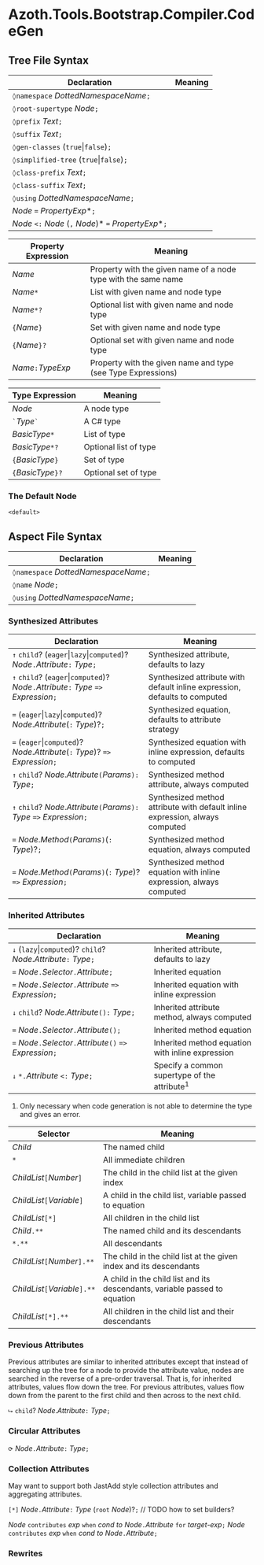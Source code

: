 # Azoth.Tools.Bootstrap.Compiler.CodeGen

## Tree File Syntax

| Declaration                                            | Meaning |
| ------------------------------------------------------ | ------- |
| `◊namespace` *DottedNamespaceName*`;`                  |         |
| `◊root-supertype` *Node*`;`                            |         |
| `◊prefix` *Text*`;`                                    |         |
| `◊suffix` *Text*`;`                                    |         |
| `◊gen-classes` (`true`\|`false`)`;`                    |         |
| `◊simplified-tree` (`true`\|`false`)`;`                |         |
| `◊class-prefix` *Text*`;`                              |         |
| `◊class-suffix` *Text*`;`                              |         |
| `◊using` *DottedNamespaceName*`;`                      |         |
| *Node* `=` *PropertyExp**`;`                           |         |
| *Node* `<:` *Node* (`,` *Node*)* `=` *PropertyExp**`;` |         |

| Property Expression | Meaning                                                        |
| ------------------- | -------------------------------------------------------------- |
| *Name*              | Property with the given name of a node type with the same name |
| *Name*`*`           | List with given name and node type                             |
| *Name*`*?`          | Optional list with given name and node type                    |
| `{`*Name*`}`        | Set with given name and node type                              |
| `{`*Name*`}?`       | Optional set with given name and node type                     |
| *Name*`:`*TypeExp*  | Property with the given name and type (see Type Expressions)   |

| Type Expression      | Meaning               |
| -------------------- | --------------------- |
| *Node*               | A node type           |
| `` ` ``*Type*`` ` `` | A C# type             |
| *BasicType*`*`       | List of type          |
| *BasicType*`*?`      | Optional list of type |
| `{`*BasicType*`}`    | Set of type           |
| `{`*BasicType*`}?`   | Optional set of type  |

### The Default Node

`<default>`

## Aspect File Syntax

| Declaration                           | Meaning |
| ------------------------------------- | ------- |
| `◊namespace` *DottedNamespaceName*`;` |         |
| `◊name` *Node*`;`                     |         |
| `◊using` *DottedNamespaceName*`;`     |         |

### Synthesized Attributes

| Declaration                                                                             | Meaning                                                                      |
| --------------------------------------------------------------------------------------- | ---------------------------------------------------------------------------- |
| `↑` `child`? (`eager`\|`lazy`\|`computed`)? *Node*`.`*Attribute*`:` *Type*`;`           | Synthesized attribute, defaults to lazy                                      |
| `↑` `child`? (`eager`\|`computed`)? *Node*`.`*Attribute*`:` *Type* `=>` *Expression*`;` | Synthesized attribute with default inline expression, defaults to computed   |
| `=` (`eager`\|`lazy`\|`computed`)? *Node*.*Attribute*(`:` *Type*)?`;`                   | Synthesized equation, defaults to attribute strategy                         |
| `=` (`eager`\|`computed`)? *Node*.*Attribute*(`:` *Type*)? `=>` *Expression*`;`         | Synthesized equation with inline expression, defaults to computed            |
| `↑` `child`? *Node*.*Attribute*`(`*Params*`):` *Type*`;`                                | Synthesized method attribute, always computed                                |
| `↑` `child`? *Node*.*Attribute*`(`*Params*`):` *Type* `=>` *Expression*`;`              | Synthesized method attribute with default inline expression, always computed |
| `=` *Node*.*Method*`(`*Params*`)`(`:` *Type*)?`;`                                       | Synthesized method equation, always computed                                 |
| `=` *Node*.*Method*`(`*Params*`)`(`:` *Type*)? `=>` *Expression*`;`                     | Synthesized method equation with inline expression, always computed          |

### Inherited Attributes

| Declaration                                                        | Meaning                                                 |
| ------------------------------------------------------------------ | ------------------------------------------------------- |
| `↓` (`lazy`\|`computed`)? `child`? *Node*.*Attribute*`:` *Type*`;` | Inherited attribute, defaults to lazy                   |
| `=` *Node*`.`*Selector*`.`*Attribute*`;`                           | Inherited equation                                      |
| `=` *Node*`.`*Selector*`.`*Attribute* `=>` *Expression*`;`         | Inherited equation with inline expression               |
| `↓` `child`? *Node*.*Attribute*`():` *Type*`;`                     | Inherited attribute method, always computed             |
| `=` *Node*`.`*Selector*`.`*Attribute*`();`                         | Inherited method equation                               |
| `=` *Node*`.`*Selector*`.`*Attribute*`()` `=>` *Expression*`;`     | Inherited method equation with inline expression        |
| `↓` `*.`*Attribute* `<:` *Type*`;`                                 | Specify a common supertype of the attribute<sup>1</sup> |

1. Only necessary when code generation is not able to determine the type and gives an error.

| Selector                       | Meaning                                                                    |
| ------------------------------ | -------------------------------------------------------------------------- |
| *Child*                        | The named child                                                            |
| `*`                            | All immediate children                                                     |
| *ChildList*`[`*Number*`]`      | The child in the child list at the given index                             |
| *ChildList*`[`*Variable*`]`    | A child in the child list, variable passed to equation                     |
| *ChildList*`[*]`               | All children in the child list                                             |
| *Child*`.**`                   | The named child and its descendants                                        |
| `*.**`                         | All descendants                                                            |
| *ChildList*`[`*Number*`].**`   | The child in the child list at the given index and its descendants         |
| *ChildList*`[`*Variable*`].**` | A child in the child list and its descendants, variable passed to equation |
| *ChildList*`[*].**`            | All children in the child list and their descendants                       |

### Previous Attributes

Previous attributes are similar to inherited attributes except that instead of searching up the tree for a node to provide the attribute value, nodes are searched in the reverse of a pre-order traversal. That is, for inherited attributes, values flow down the tree. For previous attributes, values flow down from the parent to the first child and then across to the next child.

`⮡` `child`? *Node*.*Attribute*`:` *Type*`;`

### Circular Attributes

`⟳` *Node*`.`*Attribute*`:` *Type*`;`

### Collection Attributes

May want to support both JastAdd style collection attributes and aggregating attributes.

`[*]` *Node*`.`*Attribute*`:` *Type* (`root` *Node*)?`;` // TODO how to set builders?

*Node* `contributes` *exp* `when` *cond* *to* *Node*`.`*Attribute* `for` *target-exp*`;`
*Node* `contributes` *exp* `when` *cond* *to* *Node*`.`*Attribute*`;`

### Rewrites
